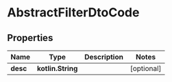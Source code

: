 
# AbstractFilterDtoCode

## Properties
Name | Type | Description | Notes
------------ | ------------- | ------------- | -------------
**desc** | **kotlin.String** |  |  [optional]
